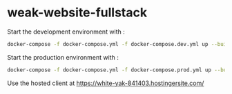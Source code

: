 # weak-website-fullstack

Start the development environment with :

```bash
docker-compose -f docker-compose.yml -f docker-compose.dev.yml up --build -d
```

Start the production environment with :

```bash
docker-compose -f docker-compose.yml -f docker-compose.prod.yml up --build -d
```

Use the hosted client at https://white-yak-841403.hostingersite.com/